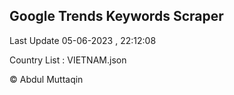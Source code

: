 

## Google Trends Keywords Scraper 
 
Last Update 05-06-2023 , 22:12:08

Country List :
VIETNAM.json



© Abdul Muttaqin 
